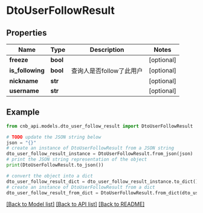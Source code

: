 # DtoUserFollowResult


## Properties

Name | Type | Description | Notes
------------ | ------------- | ------------- | -------------
**freeze** | **bool** |  | [optional] 
**is_following** | **bool** | 查询人是否follow了此用户 | [optional] 
**nickname** | **str** |  | [optional] 
**username** | **str** |  | [optional] 

## Example

```python
from cnb_api.models.dto_user_follow_result import DtoUserFollowResult

# TODO update the JSON string below
json = "{}"
# create an instance of DtoUserFollowResult from a JSON string
dto_user_follow_result_instance = DtoUserFollowResult.from_json(json)
# print the JSON string representation of the object
print(DtoUserFollowResult.to_json())

# convert the object into a dict
dto_user_follow_result_dict = dto_user_follow_result_instance.to_dict()
# create an instance of DtoUserFollowResult from a dict
dto_user_follow_result_from_dict = DtoUserFollowResult.from_dict(dto_user_follow_result_dict)
```
[[Back to Model list]](../README.md#documentation-for-models) [[Back to API list]](../README.md#documentation-for-api-endpoints) [[Back to README]](../README.md)


